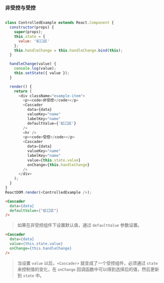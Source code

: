 ### 非受控与受控

<!--start-code-->
```js

class ControlledExample extends React.Component {
  constructor(props) {
    super(props);
    this.state = {
      value: '虹口区'
    };
    this.handleChange = this.handleChange.bind(this);
  }

  handleChange(value) {
    console.log(value);
    this.setState({ value });
  }

  render() {
    return (
      <div className="example-item">
        <p><code>非受控</code></p>
        <Cascader
          data={data}
          valueKey="name"
          labelKey="name"
          defaultValue={'虹口区'}
        />
        <hr />
        <p><code>受控</code></p>
        <Cascader
          data={data}
          valueKey="name"
          labelKey="name"
          value={this.state.value}
          onChange={this.handleChange}
        />
      </div>
    );
  }
}
ReactDOM.render(<ControlledExample />);
```
<!--end-code-->

```html
<Cascader
  data={data}
  defaultValue={'虹口区'}
/>
```
> 如果在非受控组件下设置默认值，通过 `defaultValue` 参数设置。

```html
<Cascader
  data={data}
  value={this.state.value}
  onChange={this.handleChange}
/>
```

> 当设置 `value` 以后，`<Cascader>` 就变成了一个受控组件，必须通过 `state` 来控制值的变化，在 `onChange` 回调函数中可以得到选择后的值，然后更新到 `state` 中。

